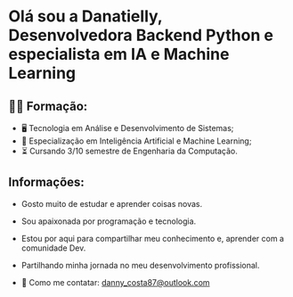 # Olá sou a Danatielly, Desenvolvedora Backend Python e especialista em IA e Machine Learning
  
## 🧑‍🎓 Formação:
  - 🖥️ Tecnologia em Análise e Desenvolvimento de Sistemas;
  - 🤖 Especialização em Inteligência Artificial e Machine Learning;
  - ⏳ Cursando 3/10 semestre de Engenharia da Computação.

##  Informações:
  - Gosto muito de estudar e aprender coisas novas.
  - Sou apaixonada por programação e tecnologia.
  - Estou por aqui para compartilhar meu conhecimento e, aprender com a comunidade Dev.
  - Partilhando minha jornada no meu desenvolvimento profissional.

    
  - 📧 Como me contatar: danny_costa87@outlook.com

    

